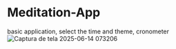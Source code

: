 # Meditation-App
basic application, select the time and theme, cronometer
![Captura de tela 2025-06-14 073206](https://github.com/user-attachments/assets/e9456d86-0038-46e9-b0aa-4a89c7542e9a)
